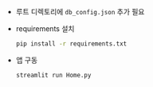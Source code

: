 * 루트 디렉토리에 `db_config.json` 추가 필요

* requirements 설치
    ```cmd
    pip install -r requirements.txt
    ```

* 앱 구동
    ```cmd
    streamlit run Home.py
    ```
